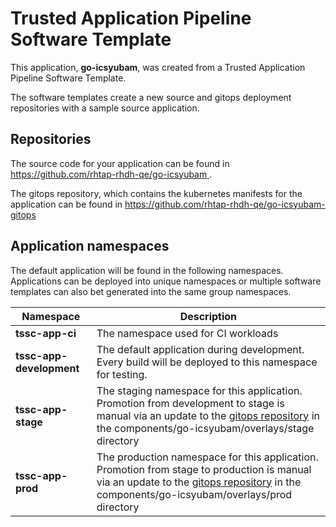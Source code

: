 # Trusted Application Pipeline Software Template

This application, **go-icsyubam**, was created from a Trusted Application Pipeline Software Template.

The software templates create a new source and gitops deployment repositories with a sample source application. 

## Repositories

The source code for your application can be found in [https://github.com/rhtap-rhdh-qe/go-icsyubam ](https://github.com/rhtap-rhdh-qe/go-icsyubam ).
 
The gitops repository, which contains the kubernetes manifests for the application can be found in 
[https://github.com/rhtap-rhdh-qe/go-icsyubam-gitops ](https://github.com/rhtap-rhdh-qe/go-icsyubam-gitops ) 

## Application namespaces 

The default application will be found in the following namespaces. Applications can be deployed into unique namespaces or multiple software templates can also bet generated into the same group namespaces.  

|  Namespace   |  Description   |  
| -------- | -------- |
| **tssc-app-ci** | The namespace used for CI workloads |
| **tssc-app-development** | The default application during development. Every build will be deployed to this namespace for testing. |
| **tssc-app-stage** | The staging namespace for this application. Promotion from development to stage is manual via an update to the [gitops repository](https://github.com/rhtap-rhdh-qe/go-icsyubam-gitops ) in the components/go-icsyubam/overlays/stage directory |
| **tssc-app-prod** | The production namespace for this application. Promotion from stage to production is manual via an update to the [gitops repository](https://github.com/rhtap-rhdh-qe/go-icsyubam-gitops ) in the components/go-icsyubam/overlays/prod directory |